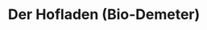 ---
title: "Der Hofladen (Bio-Demeter)"
url: /konstanz/der-hofladen-bio-demeter/
shop: Metzgerei
---